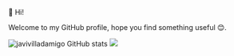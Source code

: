 👋 Hi!

Welcome to my GitHub profile, hope you find something useful 😊.

<!---
javivilladamigo/javivilladamigo is a ✨ special ✨ repository because its `README.md` (this file) appears on your GitHub profile.
You can click the Preview link to take a look at your changes.
--->
![javivilladamigo GitHub stats](https://github-readme-stats.vercel.app/api?username=javivilladamigo&show_icons=true&theme=radical)
[![](https://github-readme-stats.vercel.app/api/top-langs/?username=javivilladamigo&layout=compact)](https://github.com/anuraghazra/github-readme-stats&theme=radical)


